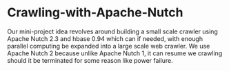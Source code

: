# Crawling-with-Apache-Nutch
Our mini-project idea revolves around building a small scale crawler using
Apache Nutch 2.3 and hbase 0.94 which can if needed, with enough parallel
computing be expanded into a large scale web crawler.
We use Apache Nutch 2 because unlike Apache Nutch 1, it can resume we
crawling should it be terminated for some reason like power failure.
